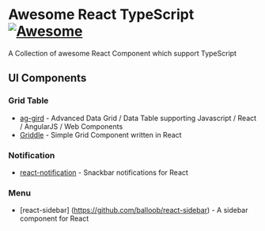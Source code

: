 # Awesome React TypeScript [![Awesome](https://awesome.re/badge.svg)](https://awesome.re)
A Collection of awesome React Component which support TypeScript

## UI Components

### Grid Table

* [ag-gird](https://github.com/ag-grid/ag-grid) - Advanced Data Grid / Data Table supporting Javascript / React / AngularJS / Web Components 
* [Griddle](https://github.com/GriddleGriddle/Griddle) - Simple Grid Component written in React 

### Notification
* [react-notification](https://github.com/pburtchaell/react-notification) - Snackbar notifications for React

### Menu
* [react-sidebar] (https://github.com/balloob/react-sidebar) - A sidebar component for React

